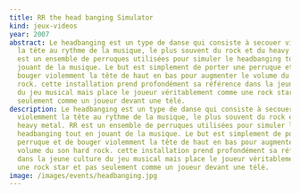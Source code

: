 ```yaml
---
title: RR the head banging Simulator
kind: jeux-videos
year: 2007
abstract: Le headbanging est un type de danse qui consiste à secouer violemment
  la tête au rythme de la musique, le plus souvent du rock et du heavy metal. RR
  est un ensemble de perruques utilisées pour simuler le headbanging tout en
  jouant de la musique. Le but est simplement de porter une perruque et de
  bouger violemment la tête de haut en bas pour augmenter le volume du son hard
  rock. cette installation prend profondément sa référence dans la jeune culture
  du jeu musical mais place le joueur véritablement comme une rock star et pas
  seulement comme un joueur devant une télé.
description: Le headbanging est un type de danse qui consiste à secouer
  violemment la tête au rythme de la musique, le plus souvent du rock et du
  heavy metal. RR est un ensemble de perruques utilisées pour simuler le
  headbanging tout en jouant de la musique. Le but est simplement de porter une
  perruque et de bouger violemment la tête de haut en bas pour augmenter le
  volume du son hard rock. cette installation prend profondément sa référence
  dans la jeune culture du jeu musical mais place le joueur véritablement comme
  une rock star et pas seulement comme un joueur devant une télé.
image: /images/events/headbanging.jpg
---
```

